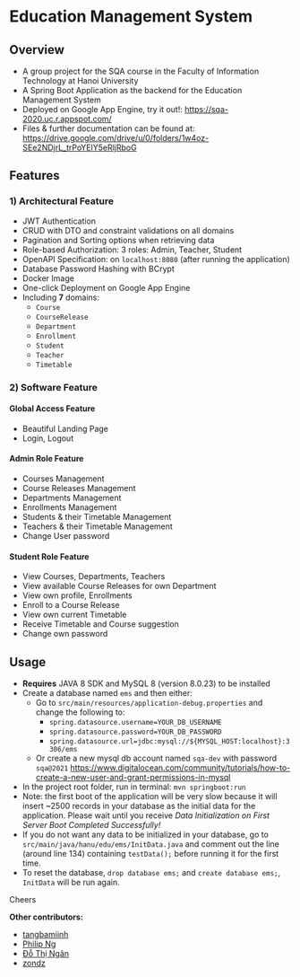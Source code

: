 # Education Management System

**<h2>Overview</h2>**
- A group project for the SQA course in the Faculty of Information Technology at Hanoi University
- A Spring Boot Application as the backend for the Education Management System
- Deployed on Google App Engine, try it out!: https://sqa-2020.uc.r.appspot.com/
- Files & further documentation can be found at: https://drive.google.com/drive/u/0/folders/1w4oz-SEe2NDjrL_trPoYElY5eRljRboG

**<h2>Features</h2>**
**<h3>1) Architectural Feature</h3>**
- JWT Authentication
- CRUD with DTO and constraint validations on all domains
- Pagination and Sorting options when retrieving data
- Role-based Authorization: 3 roles: Admin, Teacher, Student
- OpenAPI Specification: on `localhost:8080` (after running the application)
- Database Password Hashing with BCrypt
- Docker Image
- One-click Deployment on Google App Engine
- Including **7** domains:
  - `Course`
  - `CourseRelease`
  - `Department`
  - `Enrollment`
  - `Student`
  - `Teacher`
  - `Timetable`

**<h3>2) Software Feature</h3>**

**<h4>Global Access Feature</h4>**
- Beautiful Landing Page
- Login, Logout

**<h4>Admin Role Feature</h4>**
- Courses Management
- Course Releases Management
- Departments Management
- Enrollments Management
- Students & their Timetable Management
- Teachers & their Timetable Management
- Change User password

**<h4>Student Role Feature</h4>**
- View Courses, Departments, Teachers
- View available Course Releases for own Department
- View own profile, Enrollments
- Enroll to a Course Release
- View own current Timetable
- Receive Timetable and Course suggestion
- Change own password

**<h2>Usage</h2>**
- **Requires** JAVA 8 SDK and MySQL 8 (version 8.0.23) to be installed
- Create a database named `ems` and then either:
  - Go to `src/main/resources/application-debug.properties` and change the following to:
    - `spring.datasource.username=YOUR_DB_USERNAME`
    - `spring.datasource.password=YOUR_DB_PASSWORD`
    - `spring.datasource.url=jdbc:mysql://${MYSQL_HOST:localhost}:3306/ems`
  - Or create a new mysql db account named `sqa-dev` with password `sqa@2021`
    https://www.digitalocean.com/community/tutorials/how-to-create-a-new-user-and-grant-permissions-in-mysql
- In the project root folder, run in terminal: `mvn springboot:run`
- Note: the first boot of the application will be very slow because it will insert ~2500 records in your database as the initial data for the application. Please wait until you receive
  _Data Initialization on First Server Boot Completed Successfully!_
- If you do not want any data to be initialized in your database, go to `src/main/java/hanu/edu/ems/InitData.java` and comment out the line (around line 134) containing `testData();` before running it for the first time.
- To reset the database, `drop database ems;` and `create database ems;`, `InitData` will be run again.

Cheers

**Other contributors:**

* [tangbamiinh](https://github.com/tangbamiinh)
* [Philip Ng](https://github.com/hwinng)
* [Đỗ Thị Ngân](https://github.com/DoNgan0902)
* [zondz](https://github.com/zondz)